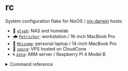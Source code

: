 # rc

System configuration flake for NixOS / [nix-darwin][nix-darwin-repo] hosts:

- 🗿 [`glyph`](./hosts/glyph/default.nix): NAS and homelab 
- 🌧️ [`Petrichor`](./hosts/Petrichor/default.nix): workstation / 16-inch MacBook Pro
- 🌿 [`Rhizome`](./hosts/Rhizome/default.nix): personal laptop / 14-inch MacBook Pro
- 🍄 [`spore`](./hosts/spore/default.nix): VPS hosted on CloudCone
- 🌀 [`zeta`](./hosts/zeta/default.nix): ARM server / Raspberry Pi 4 Model B

<details>

<summary>Command reference</summary>

On a Linux-based system:

```shell
sudo nixos-rebuild switch --flake github:stackptr/rc
```

On a macOS system:

```shell
sudo darwin-rebuild switch --flake github:stackptr/rc
```

</details>

[nix-darwin-repo]: https://github.com/LnL7/nix-darwin

